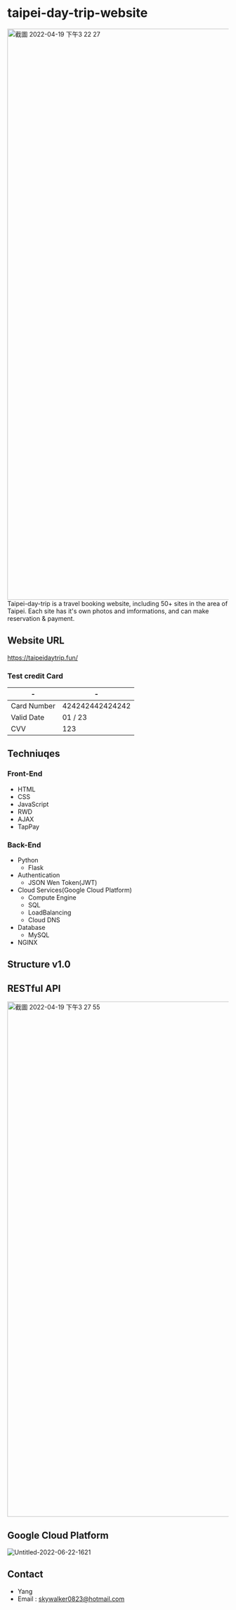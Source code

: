 # taipei-day-trip-website
<img width="1298" alt="截圖 2022-04-19 下午3 22 27" src="https://user-images.githubusercontent.com/56625237/163948108-c247f9ff-5f14-401f-b83c-1368ad723d55.png">
Taipei-day-trip is a travel booking website, including 50+ sites in the area of Taipei.
Each site has it's own photos and imformations, and can make reservation & payment.

## Website URL
https://taipeidaytrip.fun/
### Test credit Card
| - | - |
| -------- | -------- |
| Card Number	 | 424242442424242 |
| Valid Date	 | 01 / 23 |
| CVV	 | 123 |

## Techniuqes
### Front-End
* HTML
* CSS
* JavaScript
* RWD
* AJAX
* TapPay
### Back-End
* Python
    * Flask
* Authentication
    * JSON Wen Token(JWT)
* Cloud Services(Google Cloud Platform)
    * Compute Engine
    * SQL
    * LoadBalancing
    * Cloud DNS
* Database
    * MySQL
* NGINX

## Structure v1.0

## RESTful API
<img width="1171" alt="截圖 2022-04-19 下午3 27 55" src="https://user-images.githubusercontent.com/56625237/163949045-541004ba-0a1b-4cc5-a093-99d0ebe3a72a.png">

## Google Cloud Platform
![Untitled-2022-06-22-1621](https://user-images.githubusercontent.com/56625237/174984426-a6166b82-1be7-4f13-afc6-10c1446319dd.png)

## Contact
* Yang
* Email : skywalker0823@hotmail.com